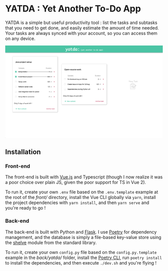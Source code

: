 # YATDA : Yet Another To-Do App

YATDA is a simple but useful productivity tool : list the tasks and subtasks that you need to get done, and easily estimate the amount of time needed. Your tasks are always synced with your account, so you can access them on any device.

![Screenshot of YATDA](./yatda-screenshot.png)

## Installation

### Front-end

The front-end is built with [Vue.js](https://vuejs.org/) and Typescript (though I now realize it was a poor choice over plain JS, given the poor support for TS in Vue 2).

To run it, create your own `.env` file based on the `.env.template` example at the root of the _front/_ directory, install the Vue CLI globally via `yarn`, install the project dependencies with `yarn install`, and then `yarn serve` and you're ready to go !

### Back-end

The back-end is built with Python and [Flask](https://flask.palletsprojects.com/en/1.1.x/). I use [Poetry](https://python-poetry.org/) for dependency management, and the database is simply a file-based key-value store using the [shelve](https://docs.python.org/3/library/shelve.html) module from the standard library.

To run it, create your own `config.py` file based on the `config.py.template` example in the _back/yatda/_ folder, install the [Poetry CLI](https://python-poetry.org/docs/#installation), run `poetry install` to install the dependencies, and then execute `./dev.sh` and you're flying !
